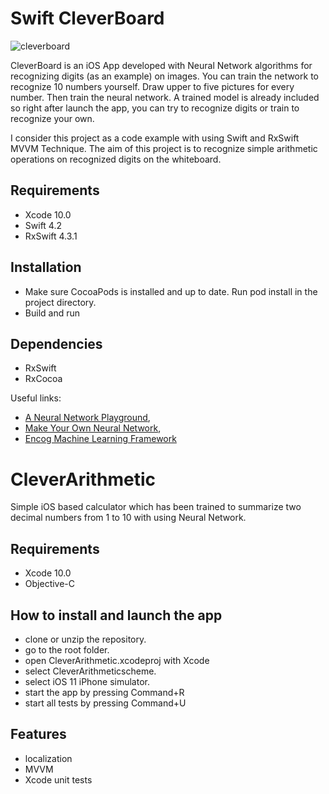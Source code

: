 # Swift CleverBoard

![cleverboard](https://user-images.githubusercontent.com/2775621/47079763-e3525900-d20e-11e8-8108-579cad52e6f7.gif)

CleverBoard is an iOS App developed with Neural Network algorithms for recognizing digits (as an example) on images. You can train the network to recognize 10 numbers yourself. Draw upper to five pictures for every number. Then train the neural network.
A trained model is already included so right after launch the app, you can try to recognize digits or train to recognize your own. 

I consider this project as a code example with using Swift  and RxSwift MVVM Technique.
The aim of this project is to recognize simple arithmetic operations on recognized digits on the whiteboard.    

## Requirements

- Xcode 10.0
- Swift 4.2
- RxSwift 4.3.1

## Installation

- Make sure CocoaPods is installed and up to date. Run pod install in the project directory.
- Build and run

## Dependencies

- RxSwift
- RxCocoa

Useful links: 
- [A Neural Network Playground](https://playground.tensorflow.org),
- [Make Your Own Neural Network](https://www.amazon.com/Make-Your-Own-Neural-Network/dp/1530826608),
- [Encog Machine Learning Framework](https://www.heatonresearch.com/encog)

# CleverArithmetic

Simple iOS based calculator which has been trained to summarize two decimal numbers from 1 to 10 with using Neural Network.

## Requirements

- Xcode 10.0
- Objective-C

## How to install and launch the app

- clone or unzip the repository. 
- go to the root folder. 
- open CleverArithmetic.xcodeproj with Xcode 
- select CleverArithmeticscheme.
- select iOS 11 iPhone simulator.
- start the app by pressing Command+R
- start all tests by pressing Command+U

## Features

- localization
- MVVM
- Xcode unit tests
